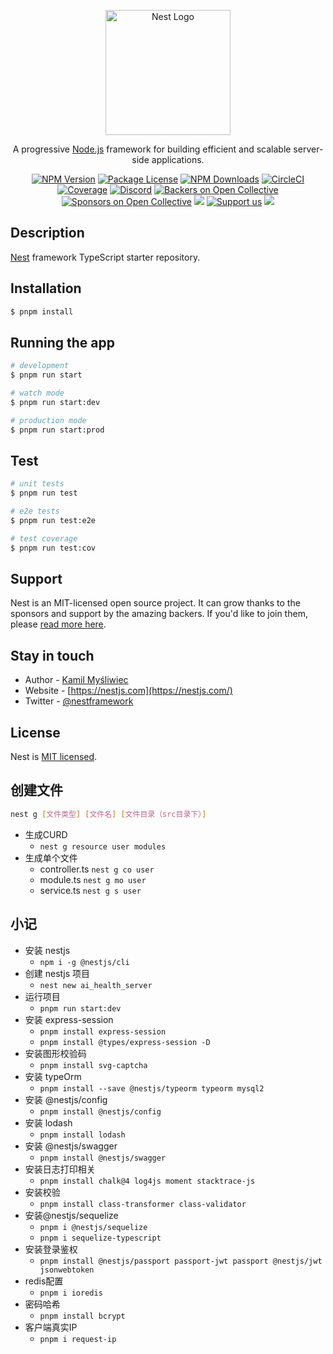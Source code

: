 <p align="center">
  <a href="http://nestjs.com/" target="blank"><img src="https://nestjs.com/img/logo-small.svg" width="200" alt="Nest Logo" /></a>
</p>

[circleci-image]: https://img.shields.io/circleci/build/github/nestjs/nest/master?token=abc123def456
[circleci-url]: https://circleci.com/gh/nestjs/nest

  <p align="center">A progressive <a href="http://nodejs.org" target="_blank">Node.js</a> framework for building efficient and scalable server-side applications.</p>
    <p align="center">
<a href="https://www.npmjs.com/~nestjscore" target="_blank"><img src="https://img.shields.io/npm/v/@nestjs/core.svg" alt="NPM Version" /></a>
<a href="https://www.npmjs.com/~nestjscore" target="_blank"><img src="https://img.shields.io/npm/l/@nestjs/core.svg" alt="Package License" /></a>
<a href="https://www.npmjs.com/~nestjscore" target="_blank"><img src="https://img.shields.io/npm/dm/@nestjs/common.svg" alt="NPM Downloads" /></a>
<a href="https://circleci.com/gh/nestjs/nest" target="_blank"><img src="https://img.shields.io/circleci/build/github/nestjs/nest/master" alt="CircleCI" /></a>
<a href="https://coveralls.io/github/nestjs/nest?branch=master" target="_blank"><img src="https://coveralls.io/repos/github/nestjs/nest/badge.svg?branch=master#9" alt="Coverage" /></a>
<a href="https://discord.gg/G7Qnnhy" target="_blank"><img src="https://img.shields.io/badge/discord-online-brightgreen.svg" alt="Discord"/></a>
<a href="https://opencollective.com/nest#backer" target="_blank"><img src="https://opencollective.com/nest/backers/badge.svg" alt="Backers on Open Collective" /></a>
<a href="https://opencollective.com/nest#sponsor" target="_blank"><img src="https://opencollective.com/nest/sponsors/badge.svg" alt="Sponsors on Open Collective" /></a>
  <a href="https://paypal.me/kamilmysliwiec" target="_blank"><img src="https://img.shields.io/badge/Donate-PayPal-ff3f59.svg"/></a>
    <a href="https://opencollective.com/nest#sponsor"  target="_blank"><img src="https://img.shields.io/badge/Support%20us-Open%20Collective-41B883.svg" alt="Support us"></a>
  <a href="https://twitter.com/nestframework" target="_blank"><img src="https://img.shields.io/twitter/follow/nestframework.svg?style=social&label=Follow"></a>
</p>
  <!--[![Backers on Open Collective](https://opencollective.com/nest/backers/badge.svg)](https://opencollective.com/nest#backer)
  [![Sponsors on Open Collective](https://opencollective.com/nest/sponsors/badge.svg)](https://opencollective.com/nest#sponsor)-->

## Description

[Nest](https://github.com/nestjs/nest) framework TypeScript starter repository.

## Installation

```bash
$ pnpm install
```

## Running the app

```bash
# development
$ pnpm run start

# watch mode
$ pnpm run start:dev

# production mode
$ pnpm run start:prod
```

## Test

```bash
# unit tests
$ pnpm run test

# e2e tests
$ pnpm run test:e2e

# test coverage
$ pnpm run test:cov
```

## Support

Nest is an MIT-licensed open source project. It can grow thanks to the sponsors and support by the amazing backers. If you'd like to join them, please [read more here](https://docs.nestjs.com/support).

## Stay in touch

- Author - [Kamil Myśliwiec](https://kamilmysliwiec.com)
- Website - [https://nestjs.com](https://nestjs.com/)
- Twitter - [@nestframework](https://twitter.com/nestframework)

## License

Nest is [MIT licensed](LICENSE).

## 创建文件

```bash
nest g [文件类型] [文件名] [文件目录（src目录下）]
```

- 生成CURD
  - `nest g resource user modules`
- 生成单个文件
  - controller.ts `nest g co user`
  - module.ts `nest g mo user`
  - service.ts `nest g s user`

## 小记

- 安装 nestjs
  - `npm i -g @nestjs/cli`
- 创建 nestjs 项目
  - `nest new ai_health_server`
- 运行项目
  - `pnpm run start:dev`
- 安装 express-session
  - `pnpm install express-session`
  - `pnpm install @types/express-session -D`
- 安装图形校验码
  - `pnpm install svg-captcha`
- 安装 typeOrm
  - `pnpm install --save @nestjs/typeorm typeorm mysql2`
- 安装 @nestjs/config
  - `pnpm install @nestjs/config`
- 安装 lodash
  - `pnpm install lodash`
- 安装 @nestjs/swagger
  - `pnpm install @nestjs/swagger`
- 安装日志打印相关
  - `pnpm install chalk@4 log4js moment stacktrace-js`
- 安装校验
  - `pnpm install class-transformer class-validator`
- 安装@nestjs/sequelize
  - `pnpm i @nestjs/sequelize`
  - `pnpm i sequelize-typescript`
- 安装登录鉴权
  - `pnpm install @nestjs/passport passport-jwt passport @nestjs/jwt jsonwebtoken`
- redis配置
  - `pnpm i ioredis`
- 密码哈希
  - `pnpm install bcrypt`
- 客户端真实IP
  - `pnpm i request-ip`
